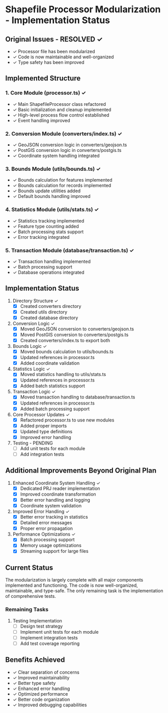 # Shapefile Processor Modularization - Implementation Status

## Original Issues - RESOLVED ✓
- ✓ Processor file has been modularized
- ✓ Code is now maintainable and well-organized
- ✓ Type safety has been improved

## Implemented Structure

### 1. Core Module (processor.ts) ✓
- ✓ Main ShapefileProcessor class refactored
- ✓ Basic initialization and cleanup implemented
- ✓ High-level process flow control established
- ✓ Event handling improved

### 2. Conversion Module (converters/index.ts) ✓
- ✓ GeoJSON conversion logic in converters/geojson.ts
- ✓ PostGIS conversion logic in converters/postgis.ts
- ✓ Coordinate system handling integrated

### 3. Bounds Module (utils/bounds.ts) ✓
- ✓ Bounds calculation for features implemented
- ✓ Bounds calculation for records implemented
- ✓ Bounds update utilities added
- ✓ Default bounds handling improved

### 4. Statistics Module (utils/stats.ts) ✓
- ✓ Statistics tracking implemented
- ✓ Feature type counting added
- ✓ Batch processing stats support
- ✓ Error tracking integrated

### 5. Transaction Module (database/transaction.ts) ✓
- ✓ Transaction handling implemented
- ✓ Batch processing support
- ✓ Database operations integrated

## Implementation Status

1. Directory Structure ✓
   - [x] Created converters directory
   - [x] Created utils directory
   - [x] Created database directory

2. Conversion Logic ✓
   - [x] Moved GeoJSON conversion to converters/geojson.ts
   - [x] Moved PostGIS conversion to converters/postgis.ts
   - [x] Created converters/index.ts to export both

3. Bounds Logic ✓
   - [x] Moved bounds calculation to utils/bounds.ts
   - [x] Updated references in processor.ts
   - [x] Added coordinate validation

4. Statistics Logic ✓
   - [x] Moved statistics handling to utils/stats.ts
   - [x] Updated references in processor.ts
   - [x] Added batch statistics support

5. Transaction Logic ✓
   - [x] Moved transaction handling to database/transaction.ts
   - [x] Updated references in processor.ts
   - [x] Added batch processing support

6. Core Processor Updates ✓
   - [x] Refactored processor.ts to use new modules
   - [x] Added proper imports
   - [x] Updated type definitions
   - [x] Improved error handling

7. Testing - PENDING
   - [ ] Add unit tests for each module
   - [ ] Add integration tests

## Additional Improvements Beyond Original Plan

1. Enhanced Coordinate System Handling ✓
   - [x] Dedicated PRJ reader implementation
   - [x] Improved coordinate transformation
   - [x] Better error handling and logging
   - [x] Coordinate system validation

2. Improved Error Handling ✓
   - [x] Better error tracking in statistics
   - [x] Detailed error messages
   - [x] Proper error propagation

3. Performance Optimizations ✓
   - [x] Batch processing support
   - [x] Memory usage optimizations
   - [x] Streaming support for large files

## Current Status
The modularization is largely complete with all major components implemented and functioning. The code is now well-organized, maintainable, and type-safe. The only remaining task is the implementation of comprehensive tests.

### Remaining Tasks
1. Testing Implementation
   - [ ] Design test strategy
   - [ ] Implement unit tests for each module
   - [ ] Implement integration tests
   - [ ] Add test coverage reporting

## Benefits Achieved
- ✓ Clear separation of concerns
- ✓ Improved maintainability
- ✓ Better type safety
- ✓ Enhanced error handling
- ✓ Optimized performance
- ✓ Better code organization
- ✓ Improved debugging capabilities
